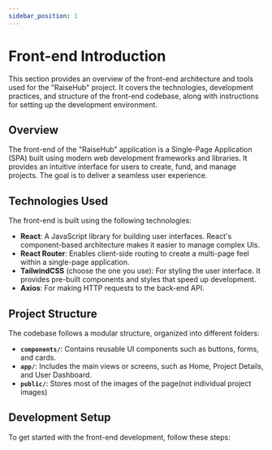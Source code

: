 ```yaml
---
sidebar_position: 1
---
```


# Front-end Introduction

This section provides an overview of the front-end architecture and tools used for the "RaiseHub" project. It covers the technologies, development practices, and structure of the front-end codebase, along with instructions for setting up the development environment.

## Overview

The front-end of the "RaiseHub" application is a Single-Page Application (SPA) built using modern web development frameworks and libraries. It provides an intuitive interface for users to create, fund, and manage projects. The goal is to deliver a seamless user experience.

## Technologies Used

The front-end is built using the following technologies:
- **React**: A JavaScript library for building user interfaces. React's component-based architecture makes it easier to manage complex UIs.
- **React Router**: Enables client-side routing to create a multi-page feel within a single-page application.
- **TailwindCSS** (choose the one you use): For styling the user interface. It provides pre-built components and styles that speed up development.
- **Axios**: For making HTTP requests to the back-end API.

## Project Structure

The codebase follows a modular structure, organized into different folders:
- **`components/`**: Contains reusable UI components such as buttons, forms, and cards.
- **`app/`**: Includes the main views or screens, such as Home, Project Details, and User Dashboard.
- **`public/`**: Stores most of the images of the page(not individual project images)

## Development Setup

To get started with the front-end development, follow these steps:

